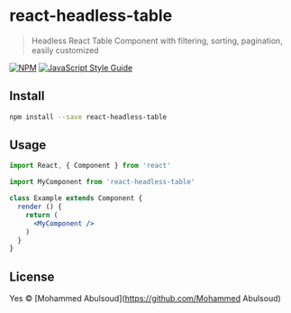 # react-headless-table

> Headless React Table Component with filtering, sorting, pagination, easily customized

[![NPM](https://img.shields.io/npm/v/react-headless-table.svg)](https://www.npmjs.com/package/react-headless-table) [![JavaScript Style Guide](https://img.shields.io/badge/code_style-standard-brightgreen.svg)](https://standardjs.com)

## Install

```bash
npm install --save react-headless-table
```

## Usage

```jsx
import React, { Component } from 'react'

import MyComponent from 'react-headless-table'

class Example extends Component {
  render () {
    return (
      <MyComponent />
    )
  }
}
```

## License

Yes © [Mohammed Abulsoud](https://github.com/Mohammed Abulsoud)
